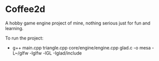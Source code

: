 # Coffee2d

A hobby game engine project of mine, nothing serious just for fun and learning.

To run the project:

- g++ main.cpp triangle.cpp core/engine/engine.cpp glad.c -o mesa -L~/glfw -lglfw -lGL -Iglad/include
